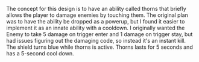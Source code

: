The concept for this design is to have an ability called thorns that briefly allows the player to damage enemies by touching them. The original plan was to have the ability be dropped as a powerup, but I found it easier to implement it as an innate ability with a cooldown. I originally wanted the Enemy to take 5 damage on trigger enter and 1 damage on trigger stay, but had issues figuring out the damaging code, so instead it's an instant kill. The shield turns blue while thorns is active. Thorns lasts for 5 seconds and has a 5-second cool down. 

 
